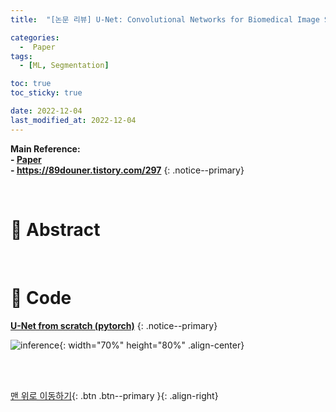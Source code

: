 ```yaml
---
title:  "[논문 리뷰] U-Net: Convolutional Networks for Biomedical Image Segmentation" 

categories:
  -  Paper
tags:
  - [ML, Segmentation]

toc: true
toc_sticky: true

date: 2022-12-04
last_modified_at: 2022-12-04
---
```


**Main Reference: <br>- [Paper](https://github.com/inhopp/inhopp/files/10146872/UNET.pdf) <br>- https://89douner.tistory.com/297**
{: .notice--primary}


<br>

# 🚀 Abstract









<br>


# 🚀 Code

**[U-Net from scratch (pytorch)](https://github.com/inhopp/UNet)**
{: .notice--primary}

![inference](https://user-images.githubusercontent.com/96368476/204140350-ba77117f-8bd0-4c5d-91cb-9ffbfc5df0af.png){: width="70%" height="80%" .align-center}


<br>
<br>



[맨 위로 이동하기](#){: .btn .btn--primary }{: .align-right}